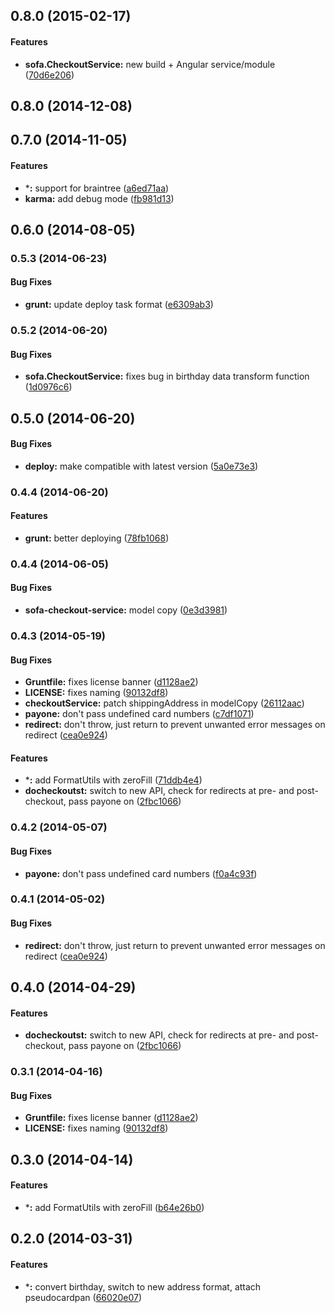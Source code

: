 ## 0.8.0 (2015-02-17)


#### Features

* **sofa.CheckoutService:** new build + Angular service/module ([70d6e206](https://github.com/sofa/sofa-checkout-service/commit/70d6e206115fd9eb4d41ca28b06cb02cbeb865e6))


<a name="0.8.0"></a>
## 0.8.0 (2014-12-08)


<a name="0.7.0"></a>
## 0.7.0 (2014-11-05)


#### Features

* ***:** support for braintree ([a6ed71aa](https://github.com/sofa/sofa-checkout-service/commit/a6ed71aa89b0af118dd6d4720547de2892e4024b))
* **karma:** add debug mode ([fb981d13](https://github.com/sofa/sofa-checkout-service/commit/fb981d137b83fb8287dd1fd175118db6f204d3be))


<a name="0.6.0"></a>
## 0.6.0 (2014-08-05)


<a name="0.5.3"></a>
### 0.5.3 (2014-06-23)


#### Bug Fixes

* **grunt:** update deploy task format ([e6309ab3](https://github.com/sofa/sofa-checkout-service/commit/e6309ab32d8a59d1b504c8effa6a69d614dd38c1))


<a name="0.5.2"></a>
### 0.5.2 (2014-06-20)


#### Bug Fixes

* **sofa.CheckoutService:** fixes bug in birthday data transform function ([1d0976c6](https://github.com/sofa/sofa-checkout-service/commit/1d0976c63629b39467666b0682c19151d5925f96))


<a name="0.5.0"></a>
## 0.5.0 (2014-06-20)


#### Bug Fixes

* **deploy:** make compatible with latest version ([5a0e73e3](https://github.com/sofa/sofa-checkout-service/commit/5a0e73e30a7cdb89318d900709efb6ce8e1a64d3))


<a name="0.4.4"></a>
### 0.4.4 (2014-06-20)


#### Features

* **grunt:** better deploying ([78fb1068](https://github.com/sofa/sofa-checkout-service/commit/78fb106888e787d57ceb41f306c20f6d6d749079))


<a name="0.4.4"></a>
### 0.4.4 (2014-06-05)


#### Bug Fixes

* **sofa-checkout-service:** model copy ([0e3d3981](https://github.com/sofa/sofa-checkout-service/commit/0e3d3981cf467fc081da94fe328406b49f989ac9))


<a name="0.4.3"></a>
### 0.4.3 (2014-05-19)


#### Bug Fixes

* **Gruntfile:** fixes license banner ([d1128ae2](https://github.com/sofa/sofa-checkout-service/commit/d1128ae22b916e88f9d0942c444421d1d8cb42f6))
* **LICENSE:** fixes naming ([90132df8](https://github.com/sofa/sofa-checkout-service/commit/90132df8c406abce16695257c5815777b42dae74))
* **checkoutService:** patch shippingAddress in modelCopy ([26112aac](https://github.com/sofa/sofa-checkout-service/commit/26112aac054f0a4f168412b97795b1baeb817d48))
* **payone:** don't pass undefined card numbers ([c7df1071](https://github.com/sofa/sofa-checkout-service/commit/c7df10710c0dc577ccd086c66577d138e3ed82ef))
* **redirect:** don't throw, just return to prevent unwanted error messages on redirect ([cea0e924](https://github.com/sofa/sofa-checkout-service/commit/cea0e924492835e36be9b077e4e980a97b33f289))


#### Features

* ***:** add FormatUtils with zeroFill ([71ddb4e4](https://github.com/sofa/sofa-checkout-service/commit/71ddb4e4ba2f6655065f4848a07619ce84089bee))
* **docheckoutst:** switch to new API, check for redirects at pre- and post-checkout, pass payone on ([2fbc1066](https://github.com/sofa/sofa-checkout-service/commit/2fbc1066aa254bf07e3cc98f173c2ac93f7f6cfd))


<a name="0.4.2"></a>
### 0.4.2 (2014-05-07)


#### Bug Fixes

* **payone:** don't pass undefined card numbers ([f0a4c93f](https://github.com/sofa/sofa-checkout-service/commit/f0a4c93f2e6ef00847087e846fd72258dc62569a))


<a name="0.4.1"></a>
### 0.4.1 (2014-05-02)


#### Bug Fixes

* **redirect:** don't throw, just return to prevent unwanted error messages on redirect ([cea0e924](https://github.com/sofa/sofa-checkout-service/commit/cea0e924492835e36be9b077e4e980a97b33f289))


<a name="0.4.0"></a>
## 0.4.0 (2014-04-29)


#### Features

* **docheckoutst:** switch to new API, check for redirects at pre- and post-checkout, pass payone on ([2fbc1066](https://github.com/sofa/sofa-checkout-service/commit/2fbc1066aa254bf07e3cc98f173c2ac93f7f6cfd))


<a name="0.3.1"></a>
### 0.3.1 (2014-04-16)


#### Bug Fixes

* **Gruntfile:** fixes license banner ([d1128ae2](https://github.com/sofa/sofa-checkout-service/commit/d1128ae22b916e88f9d0942c444421d1d8cb42f6))
* **LICENSE:** fixes naming ([90132df8](https://github.com/sofa/sofa-checkout-service/commit/90132df8c406abce16695257c5815777b42dae74))


<a name="0.3.0"></a>
## 0.3.0 (2014-04-14)


#### Features

* ***:** add FormatUtils with zeroFill ([b64e26b0](https://github.com/sofa/sofa-checkout-service/commit/b64e26b0db9e132a3edd4541821a81c32318cfdf))


<a name="0.2.0"></a>
## 0.2.0 (2014-03-31)


#### Features

* ***:** convert birthday, switch to new address format, attach pseudocardpan ([66020e07](https://github.com/sofa/sofa-checkout-service/commit/66020e076087343e56c7a17fe86fdc10898aed92))

